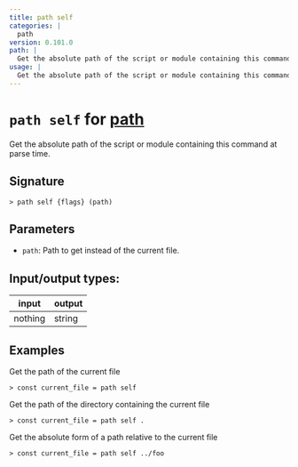 ```yaml
---
title: path self
categories: |
  path
version: 0.101.0
path: |
  Get the absolute path of the script or module containing this command at parse time.
usage: |
  Get the absolute path of the script or module containing this command at parse time.
---
```

<!-- This file is automatically generated. Please edit the command in https://github.com/nushell/nushell instead. -->

# `path self` for [path](/commands/categories/path.md)

<div class='command-title'>Get the absolute path of the script or module containing this command at parse time.</div>

## Signature

```> path self {flags} (path)```

## Parameters

 -  `path`: Path to get instead of the current file.


## Input/output types:

| input   | output |
| ------- | ------ |
| nothing | string |

## Examples

Get the path of the current file
```nu
> const current_file = path self

```

Get the path of the directory containing the current file
```nu
> const current_file = path self .

```

Get the absolute form of a path relative to the current file
```nu
> const current_file = path self ../foo

```
